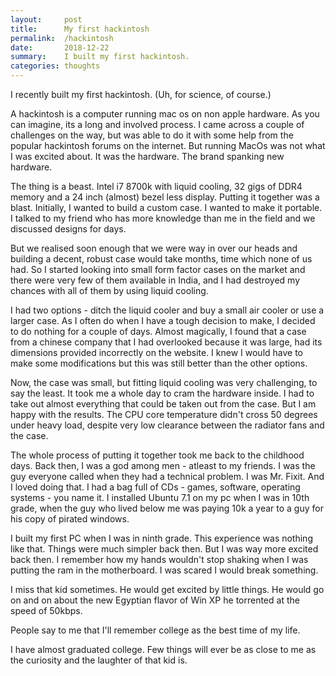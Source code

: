 ```yaml
---
layout:     post
title:      My first hackintosh
permalink:  /hackintosh
date:       2018-12-22
summary:    I built my first hackintosh.
categories: thoughts
---
```


I recently built my first hackintosh. (Uh, for science, of course.)

A hackintosh is a computer running mac os on non apple hardware. As you can imagine, its a long and involved process. I came across a couple of challenges on the way, but was able to do it with some help from the popular hackintosh forums on the internet. But running MacOs was not what I was excited about. It was the hardware. The brand spanking new hardware.

The thing is a beast. Intel i7 8700k with liquid cooling, 32 gigs of DDR4 memory and a 24 inch (almost) bezel less display. Putting it together was a blast. Initially, I wanted to build a custom case. I wanted to make it portable. I talked to my friend who has more knowledge than me in the field and we discussed designs for days.

But we realised soon enough that we were way in over our heads and building a decent, robust case would take months, time which none of us had. So I started looking into small form factor cases on the market and there were very few of them available in India, and I had destroyed my chances with all of them by using liquid cooling. 

I had two options - ditch the liquid cooler and buy a small air cooler or use a larger case. As I often do when I have a tough decision to make, I decided to do nothing for a couple of days. Almost magically, I found that a case from a chinese company that I had overlooked because it was large, had its dimensions provided incorrectly on the website. I knew I would have to make some modifications but this was still better than the other options.

Now, the case was small, but fitting liquid cooling was very challenging, to say the least. It took me a whole day to cram the hardware inside. I had to take out almost everything that could be taken out from the case. But I am happy with the results. The CPU core temperature didn't cross 50 degrees under heavy load, despite very low clearance between the radiator fans and the case. 

The whole process of putting it together took me back to the childhood days. Back then, I was a god among men - atleast to my friends. I was the guy everyone called when they had a technical problem. I was Mr. Fixit. And I loved doing that. I had a bag full of CDs - games, software, operating systems - you name it. I installed Ubuntu 7.1 on my pc when I was in 10th grade, when the guy who lived below me was paying 10k a year to a guy for his copy of pirated windows.

I built my first PC when I was in ninth grade. This experience was nothing like that. Things were much simpler back then. But I was way more excited back then. I remember how my hands wouldn't stop shaking when I was putting the ram in the motherboard. I was scared I would break something. 

I miss that kid sometimes. He would get excited by little things. He would go on and on about the new Egyptian flavor of Win XP he torrented at the speed of 50kbps.

People say to me that I'll remember college as the best time of my life. 

I have almost graduated college. Few things will ever be as close to me as the curiosity and the laughter of that kid is.  
